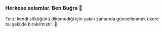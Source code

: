 ### Herkese selamlar. Ben Buğra 👋
Terzi kendi söküğünü dikemediği için yakın zamanda güncellenmek üzere bu şekilde bırakılmıştır. 🌟
